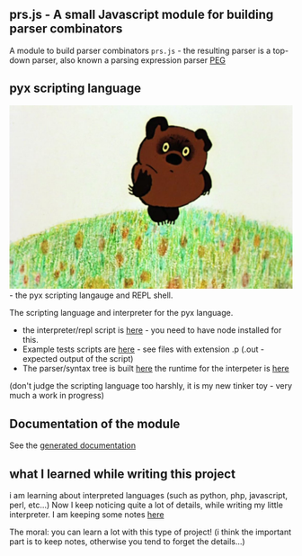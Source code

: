 ## prs.js - A small Javascript module for building parser combinators

A module to build parser combinators ```prs.js``` - the resulting parser is a top-down parser, also known a parsing expression parser [PEG](https://en.wikipedia.org/wiki/Parsing_expression_grammar)

## pyx scripting language

![pux](pux.jpg) - the pyx scripting langauge and REPL shell.

The scripting language and interpreter for the pyx language. 

- the interpreter/repl script is [here](https://github.com/MoserMichael/jscriptparse/blob/main/pyx) - you need to have node installed for this.
- Example tests scripts are [here](https://github.com/MoserMichael/jscriptparse/tree/main/tests) - see files with extension .p (.out - expected output of the script)
- The parser/syntax tree is built [here](https://github.com/MoserMichael/jscriptparse/blob/main/scripty.js) the runtime for the interpeter is [here](https://github.com/MoserMichael/jscriptparse/blob/main/rt.js) 

(don't judge the scripting language too harshly, it is my new tinker toy - very much a work in progress)
 
## Documentation of the module

See the [generated documentation](https://mosermichael.github.io/jscriptparse/out/index.html)

## what I learned while writing this project

i am learning about interpreted languages (such as python, php, javascript, perl, etc...) 
Now I keep noticing quite a lot of details, while writing my little interpreter. I am keeping some notes [here](https://github.com/MoserMichael/jscriptparse/blob/main/notes/notes.txt)

The moral: you can learn a lot with this type of project! (i think the important part is to keep notes, otherwise you tend to forget the details...)

